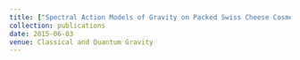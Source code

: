```yaml
---
title: ["Spectral Action Models of Gravity on Packed Swiss Cheese Cosmology"](https://inspirehep.net/literature/1374611)
collection: publications
date: 2015-06-03
venue: Classical and Quantum Gravity
---
```

